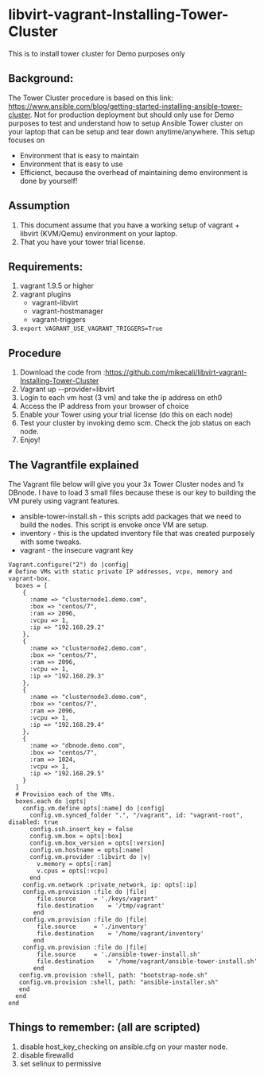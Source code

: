 # libvirt-vagrant-Installing-Tower-Cluster
This is to install tower cluster for Demo purposes only

## Background:
The Tower Cluster procedure is based on this link: https://www.ansible.com/blog/getting-started-installing-ansible-tower-cluster. Not for production deployment but should only use for Demo purposes to test and understand how to setup Ansible Tower cluster on your laptop that can be setup and tear down anytime/anywhere. This setup focuses on
 - Environment that is easy to maintain
 - Environment that is easy to use
 - Efficienct, because the overhead of maintaining demo environment is done by yourself!

## Assumption
1. This document assume that you have a working setup of vagrant + libvirt (KVM/Qemu) environment on your laptop.
2. That you have your tower trial license.

## Requirements:
1. vagrant 1.9.5 or higher
2. vagrant plugins
   * vagrant-libvirt
   * vagrant-hostmanager
   * vagrant-triggers
3. `export VAGRANT_USE_VAGRANT_TRIGGERS=True`

## Procedure
1. Download the code from :https://github.com/mikecali/libvirt-vagrant-Installing-Tower-Cluster
2. Vagrant up --provider=libvirt
3. Login to each vm host (3 vm) and take the ip address on eth0
4. Access the IP address from your browser of choice 
5. Enable your Tower using your trial license (do this on each node)
6. Test your cluster by invoking demo scm. Check the job status on each node.
7. Enjoy!  

## The Vagrantfile explained
The Vagrant file below will give you your 3x Tower Cluster nodes and 1x DBnode.
I have to load 3 small files because these is our key to building the VM purely using vagrant features.

- ansible-tower-install.sh - this scripts add packages that we need to build the nodes. This script is envoke once VM are setup.
- inventory - this is the updated inventory file that was created purposely with some tweaks.
- vagrant - the insecure vagrant key


~~~
Vagrant.configure("2") do |config|
# Define VMs with static private IP addresses, vcpu, memory and vagrant-box.
  boxes = [
    {
      :name => "clusternode1.demo.com",
      :box => "centos/7",
      :ram => 2096,
      :vcpu => 1,
      :ip => "192.168.29.2"
    },
    {
      :name => "clusternode2.demo.com",
      :box => "centos/7",
      :ram => 2096,
      :vcpu => 1,
      :ip => "192.168.29.3"
    },
    {
      :name => "clusternode3.demo.com",
      :box => "centos/7",
      :ram => 2096,
      :vcpu => 1,
      :ip => "192.168.29.4"
    },
    {
      :name => "dbnode.demo.com",
      :box => "centos/7",
      :ram => 1024,
      :vcpu => 1,
      :ip => "192.168.29.5"
    }
  ]
  # Provision each of the VMs.
  boxes.each do |opts|
    config.vm.define opts[:name] do |config|
      config.vm.synced_folder ".", "/vagrant", id: "vagrant-root", disabled: true
      config.ssh.insert_key = false
      config.vm.box = opts[:box]
      config.vm.box_version = opts[:version]
      config.vm.hostname = opts[:name]
      config.vm.provider :libvirt do |v|
        v.memory = opts[:ram]
        v.cpus = opts[:vcpu]
      end
    config.vm.network :private_network, ip: opts[:ip]
    config.vm.provision :file do |file|
        file.source     = './keys/vagrant'
        file.destination    = '/tmp/vagrant'
       end
    config.vm.provision :file do |file|
        file.source     = './inventory'
        file.destination    = '/home/vagrant/inventory'
       end
    config.vm.provision :file do |file|
        file.source     = './ansible-tower-install.sh'
        file.destination    = '/home/vagrant/ansible-tower-install.sh'
       end 
   config.vm.provision :shell, path: "bootstrap-node.sh"
   config.vm.provision :shell, path: "ansible-installer.sh"
   end
  end
end
~~~
 
## Things to remember: (all are scripted)
1. disable host_key_checking on ansible.cfg on your master node.  
2. disable firewalld
3. set selinux to permissive
